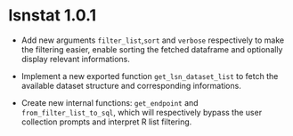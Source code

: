 # lsnstat 1.0.1

* Add new arguments `filter_list`,`sort` and `verbose` respectively to make the filtering easier, enable sorting the fetched dataframe and optionally display relevant informations. 

* Implement a new exported function `get_lsn_dataset_list` to fetch the available dataset structure and corresponding informations.

* Create new internal functions: `get_endpoint` and `from_filter_list_to_sql`, which will respectively bypass the user collection prompts and interpret R list filtering.
